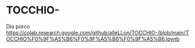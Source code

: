 # TOCCHIO-

Dio porco
https://colab.research.google.com/github/alleLLon/TOCCHIO-/blob/main/TOCCHIO%F0%9F%A5%B6%F0%9F%A5%B6%F0%9F%A5%B6.ipynb
